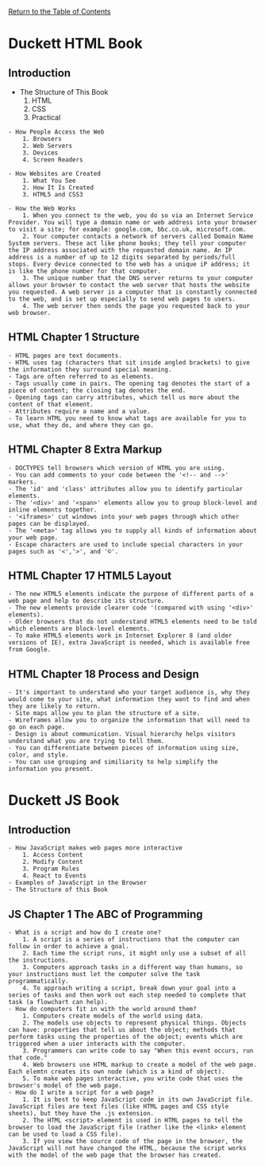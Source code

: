 [Return to the Table of Contents](README.md)

# Duckett HTML Book
   ## Introduction
   - The Structure of This Book
        1. HTML
        2. CSS
        3. Practical
    
    - How People Access the Web
        1. Browsers
        2. Web Servers
        3. Devices
        4. Screen Readers

    - How Websites are Created
        1. What You See
        2. How It Is Created
        3. HTML5 and CSS3

    - How the Web Works
        1. When you connect to the web, you do so via an Internet Service Provider. You will type a domain name or web address into your browser to visit a site; for example: google.com, bbc.co.uk, microsoft.com.
        2. Your computer contacts a network of servers called Domain Name System servers. These act like phone books; they tell your computer the IP address associated with the requested domain name. An IP address is a number of up to 12 digits separated by periods/full stops. Every device connected to the web has a unique iP address; it is like the phone number for that computer.
        3. The unique number that the DNS server returns to your computer allows your browser to contact the web server that hosts the website you requested. A web server is a computer that is constantly connected to the web, and is set up especially to send web pages to users.
        4. The web server then sends the page you requested back to your web browser.

   ## HTML Chapter 1 Structure
    - HTML pages are text documents.
    - HTML uses tag (characters that sit inside angled brackets) to give the information they surround special meaning.
    - Tags are often referred to as elements.
    - Tags usually come in pairs. The opening tag denotes the start of a piece of content; the closing tag denotes the end.
    - Opening tags can carry attributes, which tell us more about the content of that element.
    - Attributes require a name and a value.
    - To learn HTML you need to know what tags are available for you to use, what they do, and where they can go.

   ## HTML Chapter 8 Extra Markup
    - DOCTYPES tell browsers which version of HTML you are using.
    - You can add comments to your code between the '<!-- and -->' markers. 
    - The 'id' and 'class' attributes allow you to identify particular elements.
    - The '<div>' and '<span>' elements allow you to group block-level and inline elements together.
    - '<iframes>' cut windows into your web pages through which other pages can be displayed.
    - The '<meta>' tag allows you to supply all kinds of information about your web page.
    - Escape characters are used to include special characters in your pages such as '<','>', and '©'. 

   ## HTML Chapter 17 HTML5 Layout    
    - The new HTML5 elements indicate the purpose of different parts of a web page and help to describe its structure.
    - The new elements provide clearer code '(compared with using '<div>' elements).
    - Older browsers that do not understand HTML5 elements need to be told which elements are block-level elements.
    - To make HTML5 elements work in Internet Explorer 8 (and older versions of IE), extra JavaScript is needed, which is available free from Google.

   ## HTML Chapter 18 Process and Design
    - It's important to understand who your target audience is, why they would come to your site, what information they want to find and when they are likely to return.
    - Site maps allow you to plan the structure of a site.
    - Wireframes allow you to organize the information that will need to go on each page.
    - Design is about communication. Visual hierarchy helps visitors understand what you are trying to tell them.
    - You can differentiate between pieces of information using size, color, and style.
    - You can use grouping and similiarity to help simplify the information you present.

# Duckett JS Book
   ## Introduction
    - How JavaScript makes web pages more interactive
        1. Access Content
        2. Modify Content
        3. Program Rules
        4. React to Events
    - Examples of JavaScript in the Browser
    - The Structure of this Book

   ## JS Chapter 1 The ABC of Programming
    - What is a script and how do I create one? 
        1. A script is a series of instructions that the computer can follow in order to achieve a goal.
        2. Each time the script runs, it might only use a subset of all the instructions.
        3. Computers approach tasks in a different way than humans, so your instructions must let the computer solve the task programmatically.
        4. To approach writing a script, break down your goal into a series of tasks and then work out each step needed to complete that task (a flowchart can help).
    - How do computers fit in with the world around them?
        1. Computers create models of the world using data.
        2. The models use objects to represent physical things. Objects can have: properties that tell us about the object; methods that perform tasks using the properties of the object; events which are triggered when a user interacts with the computer.
        3. Programmers can write code to say "When this event occurs, run that code."
        4. Web browsers use HTML markup to create a model of the web page. Each elemtn creates its own node (which is a kind of object).
        5. To make web pages interactive, you write code that uses the browser's model of the web page.
    - How do I write a script for a web page?
        1. It is best to keep JavaScript code in its own JavaScript file. JavaScript files are text files (like HTML pages and CSS style sheets), but they have the .js extension.
        2. The HTML <script> element is used in HTML pages to tell the browser to load the JavaScript file (rather like the <link> element can be used to load a CSS file).
        3. If you view the source code of the page in the browser, the JavaScript will not have changed the HTML, because the script works with the model of the web page that the browser has created.